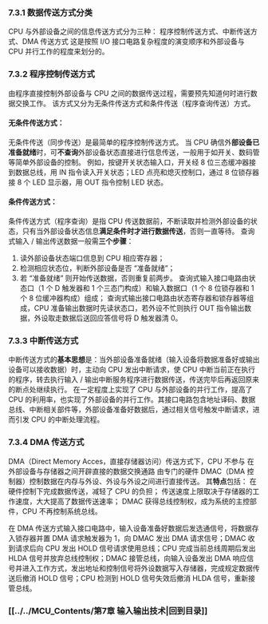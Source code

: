 ### 7.3.1 数据传送方式分类
CPU 与外部设备之间的信息传送方式分为三种：
程序控制传送方式、中断传送方式、DMA 传送方式
这是按照 I/O 接口电路复杂程度的演变顺序和外部设备与 CPU 并行工作的程度来划分的。
### 7.3.2 程序控制传送方式
由程序直接控制外部设备与 CPU 之间的数据传送过程，需要预先知道何时进行数据交换工作。
该方式又分为无条件传送方式和条件传送（程序查询传送）方式。
#### **无条件传送方式**：
无条件传送（同步传送）是最简单的程序控制传送方式。
当 CPU 确信外**部设备已准备就绪**时，可**不查询**外部设备状态直接进行信息传送，一般用于如开关、数码管等简单外部设备的控制。
例如，按键开关状态输入口，开关经 8 位三态缓冲器接到数据总线，用 IN 指令读入开关状态；LED 点亮和熄灭控制口，通过 8 位锁存器接 8 个 LED 显示器，用 OUT 指令控制 LED 状态。
#### **条件传送方式**：
条件传送方式（程序查询）是指 CPU 传送数据前，不断读取并检测外部设备的状态，只有当外部设备状态信息**满足条件时才进行数据传送**，否则一直等待。
查询式输入 / 输出传送数据一般需**三个步骤**：
1. 读外部设备状态端口信息到 CPU 相应寄存器；
2. 检测相应状态位，判断外部设备是否 “准备就绪”；
3. 若 “准备就绪” 则开始传送数据，否则重复前两步。
查询式输入接口电路由状态口（1 个 D 触发器和 1 个三态门构成）和输入数据口（1 个 8 位锁存器和 1 个 8 位缓冲器构成）组成；
查询式输出接口电路由状态寄存器和锁存器等组成，CPU 准备输出数据时先读状态口，若外设不忙则执行 OUT 指令输出数据，外设取走数据后送回应答信号将 D 触发器清 0。
### 7.3.3 中断传送方式
中断传送方式的**基本思想**是：当外部设备准备就绪（输入设备将数据准备好或输出设备可以接收数据）时，主动向 CPU 发出中断请求，使 CPU 中断当前正在执行的程序，转去执行输入 / 输出中断服务程序进行数据传送，传送完毕后再返回原来的断点处继续执行。
在一定程度上实现了 CPU 与外部设备的并行工作，提高了 CPU 的利用率，也实现了外部设备的并行工作。其接口电路包含地址译码、数据总线、中断相关部件等，外部设备准备好数据后，通过相关信号触发中断请求，进而引发 CPU 的中断处理流程。
### 7.3.4 DMA 传送方式
DMA（Direct Memory Acces，直接存储器访问）传送方式下，CPU 不参与
在外部设备与存储器之间开辟直接的数据交换通路
由专门的硬件 DMAC（DMA 控制器）控制数据在内存与外设、外设与外设之间进行直接传送。
其**特点**包括：
在硬件控制下完成数据传送，减轻了 CPU 的负担；
传送速度上限取决于存储器的工作速度，大大提高了数据传送速率；
DMAC 获得总线控制权，成为系统的主控部件，CPU 不再控制系统总线。

在 DMA 传送方式输入接口电路中，输入设备准备好数据后发选通信号，将数据存入锁存器并置 DMA 请求触发器为 1，向 DMAC 发出 DMA 请求信号；DMAC 收到请求后向 CPU 发出 HOLD 信号请求使用总线；CPU 完成当前总线周期后发出 HLDA 信号并放弃总线控制权；DMAC 接管总线，向输入设备发出 DMA 响应信号并进入工作方式，发出地址和控制信号将外设数据写入存储器，完成规定数据传送后撤消 HOLD 信号；CPU 检测到 HOLD 信号失效后撤消 HLDA 信号，重新接管总线。
### [[../../MCU_Contents/第7章 输入输出技术|回到目录]]